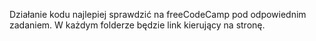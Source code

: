 
Działanie kodu najlepiej sprawdzić na freeCodeCamp pod odpowiednim zadaniem.
W każdym folderze będzie link kierujący na stronę.


